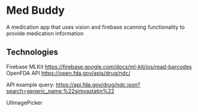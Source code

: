 # Med Buddy
A medication app that uses vision and firebase scanning functionality to provide medication information


## Technologies
Firebase MLKit https://firebase.google.com/docs/ml-kit/ios/read-barcodes
OpenFDA API https://open.fda.gov/apis/drug/ndc/ 

API example query:
https://api.fda.gov/drug/ndc.json?search=generic_name:%22simvastatin%22


UIImagePicker
